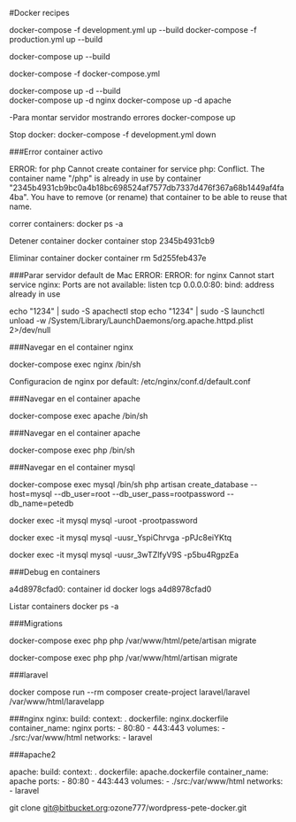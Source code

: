 #Docker recipes

docker-compose -f development.yml up --build
docker-compose -f production.yml up --build

docker-compose up --build 

docker-compose -f docker-compose.yml 

docker-compose up -d --build   
docker-compose up -d nginx
docker-compose up -d apache

-Para montar servidor mostrando errores
docker-compose up

Stop docker:
docker-compose -f development.yml down

###Error container activo

ERROR: for php  Cannot create container for service php: Conflict. The container name "/php" is already in use by container "2345b4931cb9bc0a4b18bc698524af7577db7337d476f367a68b1449af4fa4ba". You have to remove (or rename) that container to be able to reuse that name.


correr containers: 
docker ps -a

Detener container
docker container stop 2345b4931cb9

Eliminar container
docker container rm 5d255feb437e


###Parar servidor default de Mac
ERROR: ERROR: for nginx  Cannot start service nginx: Ports are not available: listen tcp 0.0.0.0:80: bind: address already in use

echo "1234" | sudo -S apachectl stop
echo "1234" | sudo -S launchctl unload -w /System/Library/LaunchDaemons/org.apache.httpd.plist 2>/dev/null


###Navegar en el container nginx

docker-compose exec nginx /bin/sh 

Configuracion de nginx por default:
/etc/nginx/conf.d/default.conf


###Navegar en el container apache

docker-compose exec apache /bin/sh 

###Navegar en el container apache

docker-compose exec php /bin/sh 

###Navegar en el container mysql

docker-compose exec mysql /bin/sh 
php artisan create_database --host=mysql --db_user=root --db_user_pass=rootpassword --db_name=petedb

docker exec -it mysql mysql -uroot -prootpassword

docker exec -it mysql mysql -uusr_YspiChrvga -pPJc8eiYKtq

docker exec -it mysql mysql -uusr_3wTZlfyV9S -p5bu4RgpzEa

###Debug en containers
 
 a4d8978cfad0: container id
 docker logs a4d8978cfad0
 
 Listar containers
 docker ps -a


###Migrations

docker-compose exec php php /var/www/html/pete/artisan migrate

docker-compose exec php php /var/www/html/artisan migrate


###laravel

docker compose run --rm composer create-project laravel/laravel /var/www/html/laravelapp
 
###nginx
 nginx:
     build: 
       context: .
       dockerfile: nginx.dockerfile
     container_name: nginx
     ports: 
       - 80:80
       - 443:443
     volumes:
       - ./src:/var/www/html
     networks:
       - laravel

###apache2

 apache: 
    build:
      context: .
      dockerfile: apache.dockerfile
    container_name: apache
    ports: 
      - 80:80
      - 443:443
    volumes:
      - ./src:/var/www/html
    networks:
      - laravel

git clone git@bitbucket.org:ozone777/wordpress-pete-docker.git